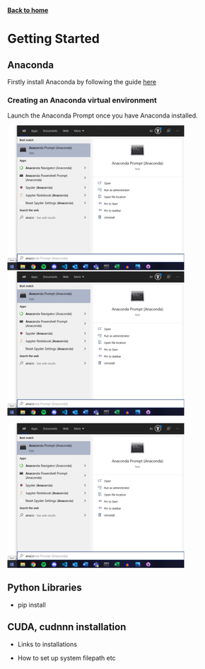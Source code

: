 [__Back to home__](index.md)

# Getting Started

## Anaconda

Firstly install Anaconda by following the guide [here](https://docs.anaconda.com/anaconda/install/)

### Creating an Anaconda virtual environment
Launch the Anaconda Prompt once you have Anaconda installed.
<p float="left">
  <img src="assets/startmenu.png" alt="Start Menu" width="400"/>
  <img src="assets/startmenu.png" alt="Start Menu" width="400"/>
</p>
<img src="assets/startmenu.png" alt="Start Menu" width="400"/>

## Python Libraries
- pip install

## CUDA, cudnnn installation
- Links to installations

- How to set up system filepath etc
